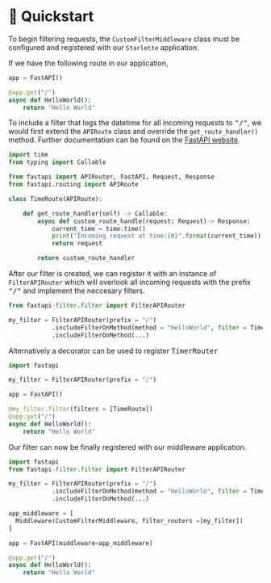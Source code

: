 # :pushpin: Quickstart

To begin filtering requests, the ```CustomFilterMiddleware``` class must be configured and registered with our ```Starlette``` application.

If we have the following route in our application,

```python
app = FastAPI()

@app.get("/")
async def HelloWorld():
    return "Hello World"
```

To include a filter that logs the datetime for all incoming requests to <kbd>"/"</kbd>, we would first extend the ```APIRoute``` class and override the ```get_route_handler()``` method. Further documentation can be found on the [FastAPI website](https://fastapi.tiangolo.com/advanced/custom-request-and-route/).  

```python
import time
from typing import Callable

from fastapi import APIRouter, FastAPI, Request, Response
from fastapi.routing import APIRoute

class TimeRoute(APIRoute):

    def get_route_handler(self) -> Callable:
        async def custom_route_handle(request: Request)-> Response:
            current_time = time.time()
            print("Incoming request at time:{0}".format(current_time))
            return request

        return custom_route_handler
```
After our filter is created, we can register it with an instance of ```FilterAPIRouter``` which will overlook all incoming requests with the prefix <kbd>"/"</kbd> and implement the neccesary filters. 

```python
from fastapi-filter.filter import FilterAPIRouter

my_filter = FilterAPIRouter(prefix = "/")
            .includeFilterOnMethod(method = "HelloWorld", filter = TimeRoute)
            .includeFilterOnMethod(...)
```

Alternatively a decorator can be used to register <kbd>TimerRouter</kbd>

```python
import fastapi

my_filter = FilterAPIRouter(prefix = "/")

app = FastAPI()

@my_filter.filter(filters = [TimeRoute])
@app.get("/")
async def HelloWorld():
    return "Hello World"
```

Our filter can now be finally registered with our middleware application.  

```python
import fastapi
from fastapi-filter.filter import FilterAPIRouter

my_filter = FilterAPIRouter(prefix = "/")
            .includeFilterOnMethod(method = "HelloWorld", filter = TimeRoute)
            .includeFilterOnMethod(...)

app_middleware = [
  Middleware(CustomFilterMiddleware, filter_routers =[my_filter])
]

app = FastAPI(middleware=app_middleware)

@app.get("/")
async def HelloWorld():
    return "Hello World"
```

